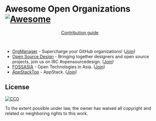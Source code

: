 # Awesome Open Organizations [![Awesome](https://cdn.rawgit.com/sindresorhus/awesome/d7305f38d29fed78fa85652e3a63e154dd8e8829/media/badge.svg)](https://github.com/sindresorhus/awesome)

<p align="center">
  <a href="contributing.md">Contribution guide</a>&nbsp;&nbsp;&nbsp;
</p>

<br>

- [OrgManager](https://github.com/orgmanager) - Supercharge your GitHub organizations! ([Join](https://orgmanager.miguelpiedrafita.com/o/orgmanager))
- [Open Source Design](https://github.com/opensourcedesign) - Bringing together designers and open source projects, join us on IRC #opensourcedesign. ([Join](https://orgmanager.miguelpiedrafita.com/o/opensourcedesign))
- [FOSSASIA](https://github.com/fossasia) - Open Technologies in Asia. ([Join](https://github.com/fossasia/fossasia.org/issues/new?title=Join%20FOSSASIA&body=Hi,%20could%20you%20invite%20me%20to%20the%20FOSSASIA%20GitHub%20organization?))
- [AppStackTop](https://github.com/AppStackTop) - AppStack. ([Join](https://orgmanager.miguelpiedrafita.com/o/AppStackTop))

## License

[![CC0](http://mirrors.creativecommons.org/presskit/buttons/88x31/svg/cc-zero.svg)](https://creativecommons.org/publicdomain/zero/1.0/)

To the extent possible under law, the owner has waived all copyright and related or neighboring rights to this work.
